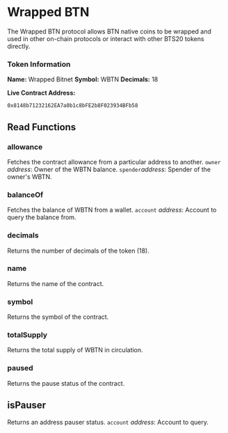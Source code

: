# Wrapped BTN
The Wrapped BTN protocol allows BTN native coins to be wrapped and
used in other on-chain protocols or interact with other BTS20 tokens
directly.

### Token Information
**Name:** Wrapped Bitnet
**Symbol:** WBTN
**Decimals:** 18

**Live Contract Address:**
```
0x8148b71232162EA7a0b1c8bFE2b8F023934BFb58
```

## Read Functions

### allowance
Fetches the contract allowance from a particular address to another.
`owner` *address*: Owner of the WBTN balance.
`spender`*address*: Spender of the owner's WBTN.

### balanceOf
Fetches the balance of WBTN from a wallet.
`account` *address*: Account to query the balance from.

### decimals
Returns the number of decimals of the token (18).

### name
Returns the name of the contract.

### symbol
Returns the symbol of the contract.

### totalSupply
Returns the total supply of WBTN in circulation.

### paused
Returns the pause status of the contract.

## isPauser
Returns an address pauser status.
`account` *address*: Account to query.